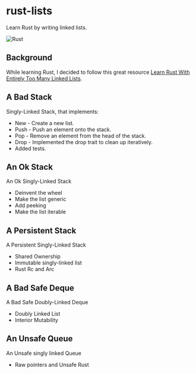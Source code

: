 # rust-lists
Learn Rust by writing linked lists.

![Rust](https://github.com/dexterdarwich/rust-lists/workflows/Rust/badge.svg)

## Background
While learning Rust, I decided to follow this great resource [Learn Rust With Entirely Too Many Linked Lists](https://rust-unofficial.github.io/too-many-lists/).


## A Bad Stack
Singly-Linked Stack, that implements:
* New - Create a new list.
* Push - Push an element onto the stack.
* Pop - Remove an element from the head of the stack.
* Drop - Implemented the drop trait to clean up iteratively.
* Added tests.

## An Ok Stack
An Ok Singly-Linked Stack
* Deinvent the wheel
* Make the list generic
* Add peeking
* Make the list iterable

## A Persistent Stack
A Persistent Singly-Linked Stack
* Shared Ownership
* Immutable singly-linked list
* Rust Rc and Arc

## A Bad Safe Deque
A Bad Safe Doubly-Linked Deque
* Doubly Linked List
* Interior Mutability

## An Unsafe Queue
An Unsafe singly linked Queue
* Raw pointers and Unsafe Rust
